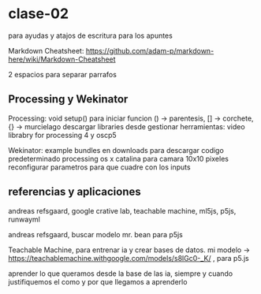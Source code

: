 # clase-02

para ayudas y atajos de escritura para los apuntes

Markdown Cheatsheet: <https://github.com/adam-p/markdown-here/wiki/Markdown-Cheatsheet>

2 espacios para separar parrafos

## Processing y Wekinator

Processing: void setup() para iniciar funcion
() -> parentesis, [] -> corchete, {} -> murcielago
descargar libraries desde gestionar herramientas: video librabry for processing 4 y oscp5

Wekinator: example bundles en downloads para descargar codigo predeterminado
processing os x catalina para camara 10x10 pixeles
reconfigurar parametros para que cuadre con los inputs

## referencias y aplicaciones

andreas refsgaard, google crative lab, teachable machine, ml5js, p5js, runwayml

andreas refsgaard, buscar modelo mr. bean para p5js

Teachable Machine, para entrenar ia y crear bases de datos. mi modelo -> <https://teachablemachine.withgoogle.com/models/s8lGc0-_K/> , para p5.js

aprender lo que queramos desde la base de las ia, siempre y cuando justifiquemos el como y por que llegamos a aprenderlo
